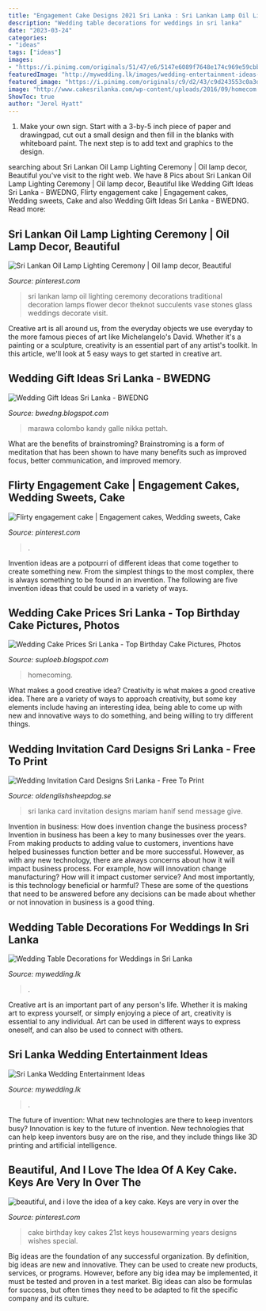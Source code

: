 ```yaml
---
title: "Engagement Cake Designs 2021 Sri Lanka : Sri Lankan Lamp Oil Lighting Ceremony Decorations Traditional Decoration Lamps Flower Decor Theknot Succulents Vase Stones Glass Weddings Decorate Visit"
description: "Wedding table decorations for weddings in sri lanka"
date: "2023-03-24"
categories:
- "ideas"
tags: ["ideas"]
images:
- "https://i.pinimg.com/originals/51/47/e6/5147e6089f7648e174c969e59cbbffd4.jpg"
featuredImage: "http://mywedding.lk/images/wedding-entertainment-ideas-gallery/02-wedding-entertainment-sri-lanka-dj-console-beat-masters.jpg"
featured_image: "https://i.pinimg.com/originals/c9/d2/43/c9d243553c0a3d78261b29fe44b08127.jpg"
image: "http://www.cakesrilanka.com/wp-content/uploads/2016/09/homecom.jpg"
ShowToc: true
author: "Jerel Hyatt"
---
```



1. Make your own sign. Start with a 3-by-5 inch piece of paper and drawingpad, cut out a small design and then fill in the blanks with whiteboard paint. The next step is to add text and graphics to the design.

	

		
searching about Sri Lankan Oil Lamp Lighting Ceremony | Oil lamp decor, Beautiful you've visit to the right web. We have 8 Pics about Sri Lankan Oil Lamp Lighting Ceremony | Oil lamp decor, Beautiful like Wedding Gift Ideas Sri Lanka - BWEDNG, Flirty engagement cake | Engagement cakes, Wedding sweets, Cake and also Wedding Gift Ideas Sri Lanka - BWEDNG. Read more:
		
    
## Sri Lankan Oil Lamp Lighting Ceremony | Oil Lamp Decor, Beautiful

<img loading=lazy src="https://i.pinimg.com/originals/51/47/e6/5147e6089f7648e174c969e59cbbffd4.jpg" onerror="this.onerror=null;this.src='https://tse2.mm.bing.net/th?id=OIP.b7VrJRUbfc3O_nZcJhKxogHaLI&amp;pid=15.1';" alt="Sri Lankan Oil Lamp Lighting Ceremony | Oil lamp decor, Beautiful">

_Source: pinterest.com_

>sri lankan lamp oil lighting ceremony decorations traditional decoration lamps flower decor theknot succulents vase stones glass weddings decorate visit. 

	

Creative art is all around us, from the everyday objects we use everyday to the more famous pieces of art like Michelangelo's David. Whether it's a painting or a sculpture, creativity is an essential part of any artist's toolkit. In this article, we'll look at 5 easy ways to get started in creative art.

    
## Wedding Gift Ideas Sri Lanka - BWEDNG

<img loading=lazy src="https://i.pinimg.com/736x/ee/8b/2d/ee8b2d7f1d434c0f520ca11c98027640.jpg" onerror="this.onerror=null;this.src='https://tse1.mm.bing.net/th?id=OIP.23ilAmu7fIOFZnTJeU6eywHaJ4&amp;pid=15.1';" alt="Wedding Gift Ideas Sri Lanka - BWEDNG">

_Source: bwedng.blogspot.com_

>marawa colombo kandy galle nikka pettah. 

	

What are the benefits of brainstroming?
Brainstroming is a form of meditation that has been shown to have many benefits such as improved focus, better communication, and improved memory.

    
## Flirty Engagement Cake | Engagement Cakes, Wedding Sweets, Cake

<img loading=lazy src="https://i.pinimg.com/originals/26/64/4a/26644a9e2450958ad8c8d73e8125ae7a.jpg" onerror="this.onerror=null;this.src='https://tse2.mm.bing.net/th?id=OIP.VugNo_JKB65nkiWgsz6nFQAAAA&amp;pid=15.1';" alt="Flirty engagement cake | Engagement cakes, Wedding sweets, Cake">

_Source: pinterest.com_

>. 

	

Invention ideas are a potpourri of different ideas that come together to create something new. From the simplest things to the most complex, there is always something to be found in an invention. The following are five invention ideas that could be used in a variety of ways.

    
## Wedding Cake Prices Sri Lanka - Top Birthday Cake Pictures, Photos

<img loading=lazy src="http://www.cakesrilanka.com/wp-content/uploads/2016/09/homecom.jpg" onerror="this.onerror=null;this.src='https://tse1.mm.bing.net/th?id=OIP.9INZm9Rqnh4YfxxuRlEOEgHaFX&amp;pid=15.1';" alt="Wedding Cake Prices Sri Lanka - Top Birthday Cake Pictures, Photos">

_Source: suploeb.blogspot.com_

>homecoming. 

	

What makes a good creative idea?
Creativity is what makes a good creative idea. There are a variety of ways to approach creativity, but some key elements include having an interesting idea, being able to come up with new and innovative ways to do something, and being willing to try different things.

    
## Wedding Invitation Card Designs Sri Lanka - Free To Print

<img loading=lazy src="https://lookaside.fbsbx.com/lookaside/crawler/media/?media_id=1193080057535061" onerror="this.onerror=null;this.src='https://tse4.mm.bing.net/th?id=OIP.t2-jcedHRVU0elMdyao0PwHaHG&amp;pid=15.1';" alt="Wedding Invitation Card Designs Sri Lanka - Free To Print">

_Source: oldenglishsheepdog.se_

>sri lanka card invitation designs mariam hanif send message give. 

	

Invention in business: How does invention change the business process?
Invention in business has been a key to many businesses over the years. From making products to adding value to customers, inventions have helped businesses function better and be more successful. However, as with any new technology, there are always concerns about how it will impact business process. For example, how will innovation change manufacturing? How will it impact customer service? And most importantly, is this technology beneficial or harmful? These are some of the questions that need to be answered before any decisions can be made about whether or not innovation in business is a good thing.

    
## Wedding Table Decorations For Weddings In Sri Lanka

<img loading=lazy src="https://mywedding.lk/images/wedding-table-decorations-gallery/52-wedding-head-table-decoration-sri-lanka-dream-flowers.jpg" onerror="this.onerror=null;this.src='https://tse1.mm.bing.net/th?id=OIP.4s3Ofynjrn7ohtHY42jNvQHaFj&amp;pid=15.1';" alt="Wedding Table Decorations for Weddings in Sri Lanka">

_Source: mywedding.lk_

>. 

	

Creative art is an important part of any person's life. Whether it is making art to express yourself, or simply enjoying a piece of art, creativity is essential to any individual. Art can be used in different ways to express oneself, and can also be used to connect with others.

    
## Sri Lanka Wedding Entertainment Ideas

<img loading=lazy src="http://mywedding.lk/images/wedding-entertainment-ideas-gallery/02-wedding-entertainment-sri-lanka-dj-console-beat-masters.jpg" onerror="this.onerror=null;this.src='https://tse3.mm.bing.net/th?id=OIP.x4QO854gVX5s_57ZmFDZFgHaFj&amp;pid=15.1';" alt="Sri Lanka Wedding Entertainment Ideas">

_Source: mywedding.lk_

>. 

	

The future of invention: What new technologies are there to keep inventors busy?
Innovation is key to the future of invention. New technologies that can help keep inventors busy are on the rise, and they include things like 3D printing and artificial intelligence.

    
## Beautiful, And I Love The Idea Of A Key Cake. Keys Are Very In Over The

<img loading=lazy src="https://i.pinimg.com/originals/c9/d2/43/c9d243553c0a3d78261b29fe44b08127.jpg" onerror="this.onerror=null;this.src='https://tse4.mm.bing.net/th?id=OIP.9bog1Hozhlj8unVoj6-6PgHaFj&amp;pid=15.1';" alt="beautiful, and i love the idea of a key cake. Keys are very in over the">

_Source: pinterest.com_

>cake birthday key cakes 21st keys housewarming years designs wishes special. 

	

Big ideas are the foundation of any successful organization. By definition, big ideas are new and innovative. They can be used to create new products, services, or programs. However, before any big idea may be implemented, it must be tested and proven in a test market. Big ideas can also be formulas for success, but often times they need to be adapted to fit the specific company and its culture.

